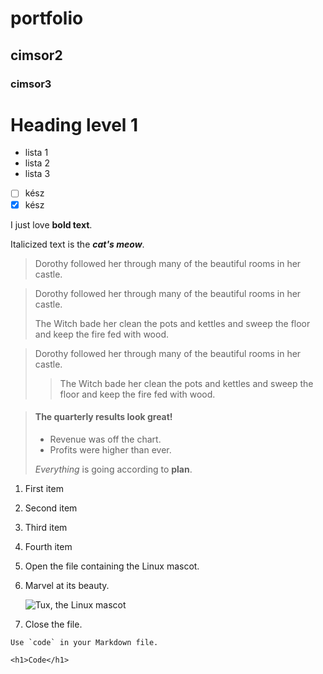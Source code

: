 # portfolio
## cimsor2
### cimsor3

Heading level 1
===============

- lista 1
- lista 2
- lista 3

- [ ] kész
- [x] kész

I just love **bold text**.

Italicized text is the ***cat's meow***.


> Dorothy followed her through many of the beautiful rooms in her castle.

> Dorothy followed her through many of the beautiful rooms in her castle.
>
> The Witch bade her clean the pots and kettles and sweep the floor and keep the fire fed with wood.


> Dorothy followed her through many of the beautiful rooms in her castle.
>
>> The Witch bade her clean the pots and kettles and sweep the floor and keep the fire fed with wood.


> #### The quarterly results look great!
>
> - Revenue was off the chart.
> - Profits were higher than ever.
>
>  *Everything* is going according to **plan**.


1. First item
2. Second item
3. Third item
4. Fourth item


1. Open the file containing the Linux mascot.
2. Marvel at its beauty.

    ![Tux, the Linux mascot](https://placekitten.com/100/100)

3. Close the file.


``Use `code` in your Markdown file.``

`<h1>Code</h1>`